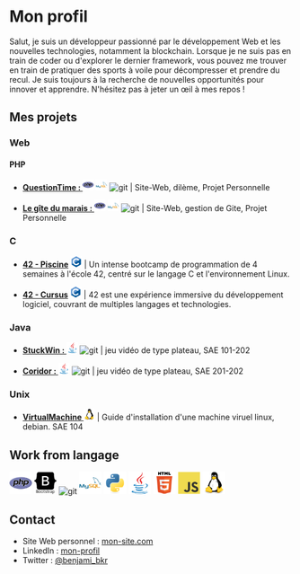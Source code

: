 # Mon profil

Salut, je suis un développeur passionné par le développement Web et les nouvelles technologies, notamment la blockchain. Lorsque je ne suis pas en train de coder ou d'explorer le dernier framework, vous pouvez me trouver en train de pratiquer des sports à voile pour décompresser et prendre du recul. Je suis toujours à la recherche de nouvelles opportunités pour innover et apprendre. N'hésitez pas à jeter un œil à mes repos !

## Mes projets

### Web

#### PHP
- <p><strong> <a href="https://github.com/BenjaminBerkrouber/QuestionTime">QuestionTime : </a></strong> 
    <img src="https://github.com/devicons/devicon/blob/master/icons/php/php-original.svg" width="20" height="20"/>
    <img src="https://raw.githubusercontent.com/devicons/devicon/master/icons/mysql/mysql-original-wordmark.svg" alt="mysql" width="20" height="20"/>
    <img src="https://www.vectorlogo.zone/logos/git-scm/git-scm-icon.svg" alt="git" width="20" height="20"/>
    | Site-Web, dilème, Projet Personnelle
</p>

- <p><strong> <a href="https://github.com/BenjaminBerkrouber/QuestionTime">Le gîte du marais : </a></strong> 
    <img src="https://github.com/devicons/devicon/blob/master/icons/php/php-original.svg" width="20" height="20"/>
    <img src="https://raw.githubusercontent.com/devicons/devicon/master/icons/mysql/mysql-original-wordmark.svg" alt="mysql" width="20" height="20"/>
    <img src="https://www.vectorlogo.zone/logos/git-scm/git-scm-icon.svg" alt="git" width="20" height="20"/>
    | Site-Web, gestion de Gite, Projet Personnelle
</p>

### C

- <p><strong><a href="https://github.com/BenjaminBerkrouber/VM-ubuntu">42 - Piscine</a></strong>
    <img src="https://raw.githubusercontent.com/devicons/devicon/master/icons/c/c-original.svg" alt="c" width="20" height="20"/>
    | Un intense bootcamp de programmation de 4 semaines à l'école 42, centré sur le langage C et l'environnement Linux.
</p>

- <p><strong><a href="https://github.com/BenjaminBerkrouber/VM-ubuntu">42 - Cursus</a></strong>
    <img src="https://raw.githubusercontent.com/devicons/devicon/master/icons/c/c-original.svg" alt="c" width="20" height="20"/>
    | 42 est une expérience immersive du développement logiciel, couvrant de multiples langages et technologies.
</p>

### Java 
- <p><strong> <a href="https://github.com/BenjaminBerkrouber/StuckWin-SAE1.01.2">StuckWin : </a></strong> 
    <img src="https://github.com/devicons/devicon/blob/master/icons/java/java-original.svg" alt="java" alt="bootstrap" width="20" height="20" />
    <img src="https://www.vectorlogo.zone/logos/git-scm/git-scm-icon.svg" alt="git" width="20" height="20"/>
    | jeu vidéo de type plateau, SAE 101-202
</p>

- <p><strong> <a href="https://github.com/Clonestriker/SAE_1-2-6/tree/master">Coridor : </a></strong> 
    <img src="https://github.com/devicons/devicon/blob/master/icons/java/java-original.svg" alt="java" alt="bootstrap" width="20" height="20" />
    <img src="https://www.vectorlogo.zone/logos/git-scm/git-scm-icon.svg" alt="git" width="20" height="20"/>
    | jeu vidéo de type plateau, SAE 201-202
</p>

### Unix

- <p><strong> <a href="https://github.com/BenjaminBerkrouber/VM-ubuntu">VirtualMachine </a></strong> 
    <img src="https://raw.githubusercontent.com/devicons/devicon/master/icons/linux/linux-original.svg" alt="linux" width="20" height="20"/> 
    | Guide d'installation d'une machine viruel linux, debian. SAE 104
</p>


## Work from langage

<p>
    

<img src="https://github.com/devicons/devicon/blob/master/icons/php/php-original.svg" width="40" height="40"/>

<img src="https://raw.githubusercontent.com/devicons/devicon/master/icons/bootstrap/bootstrap-plain-wordmark.svg" alt="bootstrap" width="40" height="40"/> 
    
<img src="https://www.vectorlogo.zone/logos/git-scm/git-scm-icon.svg" alt="git" width="40" height="40"/>

<img src="https://raw.githubusercontent.com/devicons/devicon/master/icons/mysql/mysql-original-wordmark.svg" alt="mysql" width="40" height="40"/>

<img src="https://raw.githubusercontent.com/devicons/devicon/master/icons/python/python-original.svg" alt="python" width="40" height="40"/>

<img src="https://raw.githubusercontent.com/devicons/devicon/master/icons/java/java-original.svg" alt="java" width="40" height="40"/> 

<img src="https://raw.githubusercontent.com/devicons/devicon/master/icons/html5/html5-original-wordmark.svg" alt="html5" width="40" height="40"/>

<img src="https://raw.githubusercontent.com/devicons/devicon/master/icons/javascript/javascript-original.svg" alt="javascript" width="40" height="40"/>

<img src="https://raw.githubusercontent.com/devicons/devicon/master/icons/linux/linux-original.svg" alt="linux" width="40" height="40"/> 
    
</p>

## Contact

- Site Web personnel : [mon-site.com](https://mon-site.com)
- LinkedIn : [mon-profil](https://linkedin.com/in/benjamin-berkrouber-9b7912235)
- Twitter : [@benjami_bkr](https://twitter.com/benjamin_bkr)
